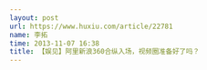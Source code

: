 ```yaml
---
layout: post
url: https://www.huxiu.com/article/22781
name: 李拓
time: 2013-11-07 16:38
title: 【娱见】阿里新浪360合纵入场，视频圈准备好了吗？
---
```

